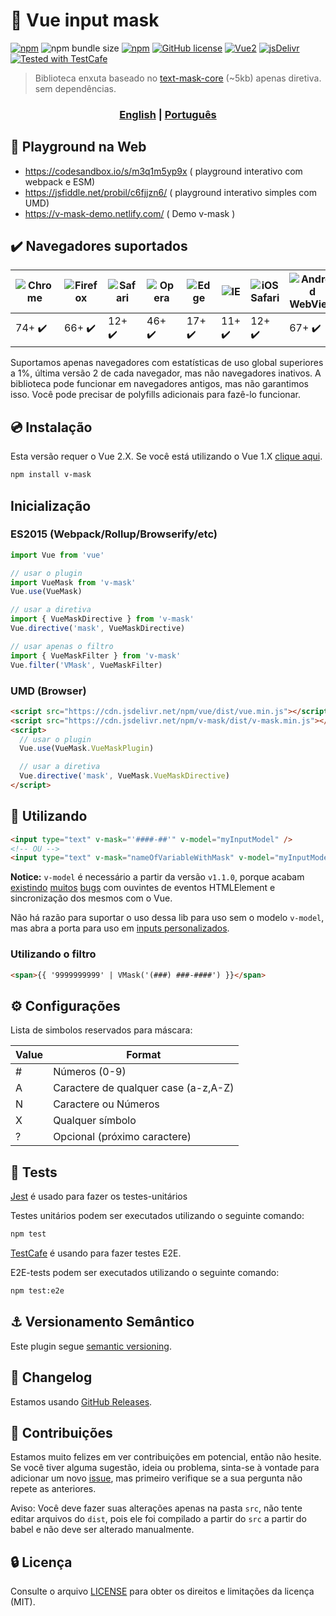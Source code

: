 # :abcd: Vue input mask

[![npm](https://img.shields.io/npm/v/v-mask.svg)](https://www.npmjs.com/package/v-mask)
![npm bundle size](https://img.shields.io/bundlephobia/minzip/v-mask)
[![npm](https://img.shields.io/npm/dm/v-mask.svg)](https://www.npmjs.com/package/v-mask)
[![GitHub license](https://img.shields.io/badge/license-MIT-blue.svg)](https://raw.githubusercontent.com/probil/v-mask/master/LICENSE)
[![Vue2](https://img.shields.io/badge/Vue-2.x-brightgreen.svg)](https://vuejs.org/)
[![jsDelivr](https://data.jsdelivr.com/v1/package/npm/v-mask/badge?style=rounded)](https://www.jsdelivr.com/package/npm/v-mask)
[![Tested with TestCafe](https://img.shields.io/badge/tested%20with-TestCafe-2fa4cf.svg)](https://github.com/DevExpress/testcafe)

> Biblioteca enxuta baseado no [text-mask-core](https://github.com/text-mask/text-mask/tree/master/core) (~5kb) apenas diretiva. sem dependências.

<div align="center">
  <h3>
    <a href="https://github.com/probil/v-mask/blob/master/README.md">English</a>
    <span> | </span>
    <strong>
      <a href="https://github.com/probil/v-mask/blob/master/README-pt.md">Português</a>
    </strong>
  </h3>
</div>

## :art: Playground na Web

- https://codesandbox.io/s/m3q1m5yp9x ( playground interativo com webpack e ESM)
- https://jsfiddle.net/probil/c6fjjzn6/ ( playground interativo simples com UMD)
- https://v-mask-demo.netlify.com/ ( Demo v-mask )

## :heavy_check_mark: Navegadores suportados

| ![Chrome](https://raw.github.com/alrra/browser-logos/master/src/chrome/chrome_48x48.png) | ![Firefox](https://raw.github.com/alrra/browser-logos/master/src/firefox/firefox_48x48.png) | ![Safari](https://raw.github.com/alrra/browser-logos/master/src/safari/safari_48x48.png) | ![Opera](https://raw.github.com/alrra/browser-logos/master/src/opera/opera_48x48.png) | ![Edge](https://raw.github.com/alrra/browser-logos/master/src/edge/edge_48x48.png) | ![IE](https://raw.github.com/alrra/browser-logos/master/src/archive/internet-explorer_9-11/internet-explorer_9-11_48x48.png) | ![iOS Safari](https://raw.github.com/alrra/browser-logos/master/src/safari-ios/safari-ios_48x48.png) | ![Android WebView](https://raw.github.com/alrra/browser-logos/master/src/android-webview-beta/android-webview-beta_48x48.png) | ![Android WebView](https://raw.github.com/alrra/browser-logos/master/src/samsung-internet/samsung-internet_48x48.png) |
| ---------------------------------------------------------------------------------------- | ------------------------------------------------------------------------------------------- | ---------------------------------------------------------------------------------------- | ------------------------------------------------------------------------------------- | ---------------------------------------------------------------------------------- | ---------------------------------------------------------------------------------------------------------------------------- | ---------------------------------------------------------------------------------------------------- | ----------------------------------------------------------------------------------------------------------------------------- | --------------------------------------------------------------------------------------------------------------------- |
| 74+ :heavy_check_mark:                                                                   | 66+ :heavy_check_mark:                                                                      | 12+ :heavy_check_mark:                                                                   | 46+ :heavy_check_mark:                                                                | 17+ :heavy_check_mark:                                                             | 11+ :heavy_check_mark:                                                                                                       | 12+ :heavy_check_mark:                                                                               | 67+ :heavy_check_mark:                                                                                                        | 8.2+ :heavy_check_mark:                                                                                               |

Suportamos apenas navegadores com estatísticas de uso global superiores a 1%, última versão 2 de cada navegador, mas não navegadores inativos. A biblioteca pode funcionar em navegadores antigos, mas não garantimos isso. Você pode precisar de polyfills adicionais para fazê-lo funcionar.

## :cd: Instalação

Esta versão requer o Vue 2.X. Se você está utilizando o Vue 1.X [clique aqui](https://github.com/probil/v-mask/tree/vue-1.x).

```sh
npm install v-mask
```

## Inicialização

### ES2015 (Webpack/Rollup/Browserify/etc)

```javascript
import Vue from 'vue'

// usar o plugin
import VueMask from 'v-mask'
Vue.use(VueMask)

// usar a diretiva
import { VueMaskDirective } from 'v-mask'
Vue.directive('mask', VueMaskDirective)

// usar apenas o filtro
import { VueMaskFilter } from 'v-mask'
Vue.filter('VMask', VueMaskFilter)
```

### UMD (Browser)

```html
<script src="https://cdn.jsdelivr.net/npm/vue/dist/vue.min.js"></script>
<script src="https://cdn.jsdelivr.net/npm/v-mask/dist/v-mask.min.js"></script>
<script>
  // usar o plugin
  Vue.use(VueMask.VueMaskPlugin)

  // usar a diretiva
  Vue.directive('mask', VueMask.VueMaskDirective)
</script>
```

## :rocket: Utilizando

```html
<input type="text" v-mask="'####-##'" v-model="myInputModel" />
<!-- OU -->
<input type="text" v-mask="nameOfVariableWithMask" v-model="myInputModel" />
```

**Notice:** `v-model` é necessário a partir da versão `v1.1.0`, porque acabam [existindo](https://github.com/probil/v-mask/issues/16) [muitos](https://github.com/probil/v-mask/issues/30) [bugs](https://github.com/probil/v-mask/issues/29)
com ouvintes de eventos HTMLElement e sincronização dos mesmos com o Vue.

Não há razão para suportar o uso dessa lib para uso sem o modelo `v-model`, mas abra a porta para uso em [inputs personalizados](http://vuejs.org/v2/guide/components.html#Form-Input-Components-using-Custom-Events).

### Utilizando o filtro

```html
<span>{{ '9999999999' | VMask('(###) ###-####') }}</span>
```

## :gear: Configurações

Lista de simbolos reservados para máscara:

| Value | Format                               |
| ----- | ------------------------------------ |
| #     | Números (0-9)                        |
| A     | Caractere de qualquer case (a-z,A-Z) |
| N     | Caractere ou Números                 |
| X     | Qualquer símbolo                     |
| ?     | Opcional (próximo caractere)         |

## :syringe: Tests

[Jest](https://github.com/facebook/jest) é usado para fazer os testes-unitários

Testes unitários podem ser executados utilizando o seguinte comando:

```bash
npm test
```

[TestCafe](https://github.com/DevExpress/testcafe) é usando para fazer testes E2E.

E2E-tests podem ser executados utilizando o seguinte comando:

```bash
npm test:e2e
```

## :anchor: Versionamento Semântico

Este plugin segue [semantic versioning](http://semver.org/).

## :newspaper: Changelog

Estamos usando [GitHub Releases](https://github.com/probil/v-mask/releases).

## :beers: Contribuições

Estamos muito felizes em ver contribuições em potencial, então não hesite. Se você tiver alguma sugestão, ideia ou problema, sinta-se à vontade para adicionar um novo [issue](https://github.com/probil/v-mask/issues), mas primeiro verifique se a sua pergunta não repete as anteriores.

Aviso: Você deve fazer suas alterações apenas na pasta `src`, não tente editar arquivos do `dist`, pois ele foi compilado a partir do `src` a partir do babel e não deve ser alterado manualmente.

## :lock: Licença

Consulte o arquivo [LICENSE](LICENSE) para obter os direitos e limitações da licença (MIT).
